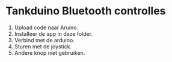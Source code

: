 # Tankduino Bluetooth controlles
1. Upload code naar Aruino.
2. Installeer de app in deze folder.
3. Verbind met de arduino.
4. Sturen met de joystick.
5. Andere knop niet gebruiken.